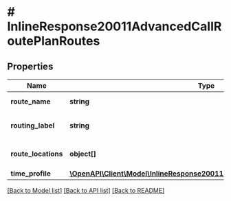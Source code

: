 # # InlineResponse20011AdvancedCallRoutePlanRoutes

## Properties

Name | Type | Description | Notes
------------ | ------------- | ------------- | -------------
**route_name** | **string** | Name of the route | [optional]
**routing_label** | **string** | Routing label for the route | [optional]
**route_locations** | **object[]** | List of service locations | [optional]
**time_profile** | [**\OpenAPI\Client\Model\InlineResponse20011AdvancedCallRoutePlanTimeProfile**](InlineResponse20011AdvancedCallRoutePlanTimeProfile.md) |  | [optional]

[[Back to Model list]](../../README.md#models) [[Back to API list]](../../README.md#endpoints) [[Back to README]](../../README.md)
